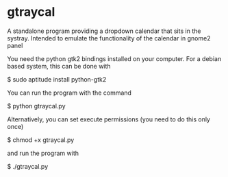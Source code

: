 gtraycal
========

A standalone program providing a dropdown calendar that sits in the systray. Intended to emulate the functionality of the calendar in gnome2 panel

You need the python gtk2 bindings installed on your computer. For a debian based system, this can be done with

$ sudo aptitude install python-gtk2

You can run the program with the command

$ python gtraycal.py

Alternatively, you can set execute permissions (you need to do this only once)

$ chmod +x gtraycal.py

and run the program with

$ ./gtraycal.py
